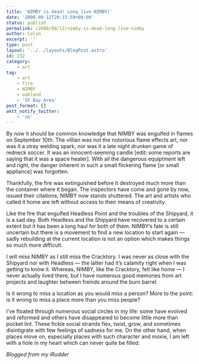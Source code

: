 ```yaml
---
title: 'NIMBY is dead! Long live NIMBY!'
date: '2008-09-12T20:15:59+00:00'
status: publish
permalink: /2008/09/12/nimby-is-dead-long-live-nimby
author: Colin
excerpt: ''
type: post
layout: '../../layouts/BlogPost.astro'
id: 232
category:
    - art
tag:
    - art
    - fire
    - NIMBY
    - oakland
    - 'SF Bay Area'
post_format: []
aktt_notify_twitter:
    - 'no'
---
```

By now it should be common knowledge that NIMBY was engulfed in flames on September 10th. The villian was not the notorious flame effects art, nor was it a stray welding spark, nor was it a late night drunken game of redneck soccer. It was an innocent-seeming candle \[edit: some reports are saying that it was a space heater\]. With all the dangerous equiptment left and right, the danger inherent in such a small flickering flame \[or small appliance\] was forgotten.

Thankfully, the fire was extinguished before it destroyed much more than the container where it began. The inspectors have come and gone by now, issued their citations, NIMBY now stands shuttered. The art and artists who called it home are left without access to their means of creativity.

Like the fire that engulfed Headless Point and the troubles of the Shipyard, it is a sad day. Both Headless and the Shipyard have recovered to a certain extent but it has been a long haul for both of them. NIMBY’s fate is still uncertain but there is a movement to find a new location to start again — sadly rebuilding at the current location is not an option which makes things so much more difficult.

I will miss NIMBY as I still miss the Cracktory. I was never as close with the Shipyard nor with Headless — the latter had it’s calamity right when I was getting to know it. Whereas, NIMBY, like the Cracktory, felt like home — I never actually lived there, but I have numerous good memories from art projects and laughter between freinds around the burn barrel.

Is it wrong to miss a location as you would miss a person? More to the point: is it wrong to miss a place more than you miss people?

I’ve floated through numerous social circles in my life: some have evolved and reformed and others have disappeared to become little more than pocket lint. These fickle social strands flex, twist, grow, and sometimes disintigrate with few feelings of sadness for me. On the other hand, when places move on, especially places with such character and moxie, I am left with a hole in my heart which can never quite be filled.

*Blogged from my iRudder*